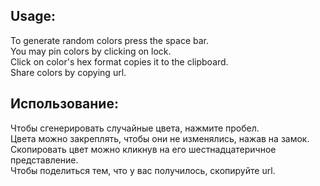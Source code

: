 ## Usage:
To generate random colors press the space bar.  
You may pin colors by clicking on lock.  
Сlick on color's hex format copies it to the clipboard.  
Share colors by copying url.  

## Использование:
Чтобы сгенерировать случайные цвета, нажмите пробел.  
Цвета можно закреплять, чтобы они не изменялись, нажав на замок.  
Скопировать цвет можно кликнув на его шестнадцатеричное представление.  
Чтобы поделиться тем, что у вас получилось, скопируйте url.  